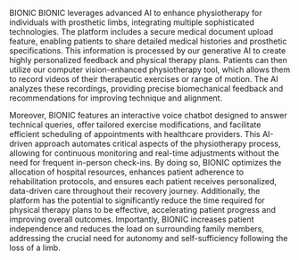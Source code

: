 BIONIC
BIONIC leverages advanced AI to enhance physiotherapy for individuals with prosthetic limbs, integrating multiple sophisticated technologies. The platform includes a secure medical document upload feature, enabling patients to share detailed medical histories and prosthetic specifications. This information is processed by our generative AI to create highly personalized feedback and physical therapy plans. Patients can then utilize our computer vision-enhanced physiotherapy tool, which allows them to record videos of their therapeutic exercises or range of motion. The AI analyzes these recordings, providing precise biomechanical feedback and recommendations for improving technique and alignment.

Moreover, BIONIC features an interactive voice chatbot designed to answer technical queries, offer tailored exercise modifications, and facilitate efficient scheduling of appointments with healthcare providers. This AI-driven approach automates critical aspects of the physiotherapy process, allowing for continuous monitoring and real-time adjustments without the need for frequent in-person check-ins. By doing so, BIONIC optimizes the allocation of hospital resources, enhances patient adherence to rehabilitation protocols, and ensures each patient receives personalized, data-driven care throughout their recovery journey. Additionally, the platform has the potential to significantly reduce the time required for physical therapy plans to be effective, accelerating patient progress and improving overall outcomes. Importantly, BIONIC increases patient independence and reduces the load on surrounding family members, addressing the crucial need for autonomy and self-sufficiency following the loss of a limb.
